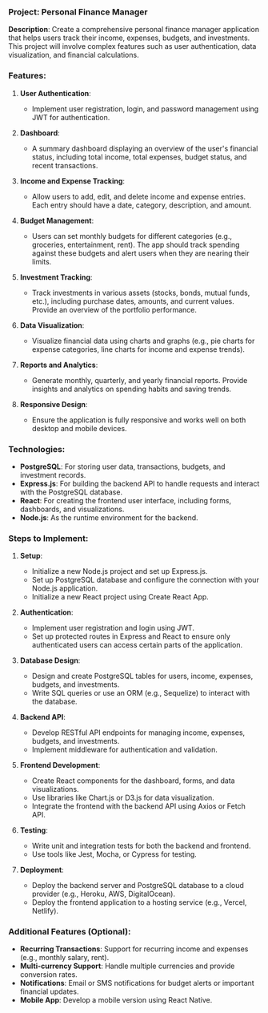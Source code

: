 
### Project: Personal Finance Manager

**Description**: Create a comprehensive personal finance manager application that helps users track their income, expenses, budgets, and investments. This project will involve complex features such as user authentication, data visualization, and financial calculations.

### Features:

1.  **User Authentication**:
    
    -   Implement user registration, login, and password management using JWT for authentication.
2.  **Dashboard**:
    
    -   A summary dashboard displaying an overview of the user's financial status, including total income, total expenses, budget status, and recent transactions.
3.  **Income and Expense Tracking**:
    
    -   Allow users to add, edit, and delete income and expense entries. Each entry should have a date, category, description, and amount.
4.  **Budget Management**:
    
    -   Users can set monthly budgets for different categories (e.g., groceries, entertainment, rent). The app should track spending against these budgets and alert users when they are nearing their limits.
5.  **Investment Tracking**:
    
    -   Track investments in various assets (stocks, bonds, mutual funds, etc.), including purchase dates, amounts, and current values. Provide an overview of the portfolio performance.
6.  **Data Visualization**:
    
    -   Visualize financial data using charts and graphs (e.g., pie charts for expense categories, line charts for income and expense trends).
7.  **Reports and Analytics**:
    
    -   Generate monthly, quarterly, and yearly financial reports. Provide insights and analytics on spending habits and saving trends.
8.  **Responsive Design**:
    
    -   Ensure the application is fully responsive and works well on both desktop and mobile devices.

### Technologies:

-   **PostgreSQL**: For storing user data, transactions, budgets, and investment records.
-   **Express.js**: For building the backend API to handle requests and interact with the PostgreSQL database.
-   **React**: For creating the frontend user interface, including forms, dashboards, and visualizations.
-   **Node.js**: As the runtime environment for the backend.

### Steps to Implement:

1.  **Setup**:
    
    -   Initialize a new Node.js project and set up Express.js.
    -   Set up PostgreSQL database and configure the connection with your Node.js application.
    -   Initialize a new React project using Create React App.
2.  **Authentication**:
    
    -   Implement user registration and login using JWT.
    -   Set up protected routes in Express and React to ensure only authenticated users can access certain parts of the application.
3.  **Database Design**:
    
    -   Design and create PostgreSQL tables for users, income, expenses, budgets, and investments.
    -   Write SQL queries or use an ORM (e.g., Sequelize) to interact with the database.
4.  **Backend API**:
    
    -   Develop RESTful API endpoints for managing income, expenses, budgets, and investments.
    -   Implement middleware for authentication and validation.
5.  **Frontend Development**:
    
    -   Create React components for the dashboard, forms, and data visualizations.
    -   Use libraries like Chart.js or D3.js for data visualization.
    -   Integrate the frontend with the backend API using Axios or Fetch API.
6.  **Testing**:
    
    -   Write unit and integration tests for both the backend and frontend.
    -   Use tools like Jest, Mocha, or Cypress for testing.
7.  **Deployment**:
    
    -   Deploy the backend server and PostgreSQL database to a cloud provider (e.g., Heroku, AWS, DigitalOcean).
    -   Deploy the frontend application to a hosting service (e.g., Vercel, Netlify).

### Additional Features (Optional):

-   **Recurring Transactions**: Support for recurring income and expenses (e.g., monthly salary, rent).
-   **Multi-currency Support**: Handle multiple currencies and provide conversion rates.
-   **Notifications**: Email or SMS notifications for budget alerts or important financial updates.
-   **Mobile App**: Develop a mobile version using React Native.